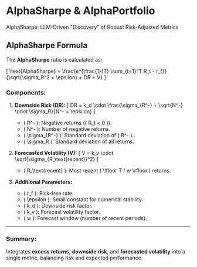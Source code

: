 # AlphaSharpe & AlphaPortfolio
AlphaSharpe: LLM-Driven "Discovery" of Robust Risk-Adjusted Metrics

## AlphaSharpe Formula

The **AlphaSharpe** ratio is calculated as:

\[
\text{AlphaSharpe} = \frac{e^{\frac{1}{T} \sum_{t=1}^T R_t - r_f}}{\sqrt{\sigma_R^2 + \epsilon} + DR + V}
\]

### Components:

1. **Downside Risk (DR):**
   \[
   DR = k_d \cdot \frac{\sigma_{R^-} + \sqrt{N^-} \cdot \sigma_R}{N^- + \epsilon}
   \]
   - \( R^- \): Negative returns (\( R_t < 0 \)).
   - \( N^- \): Number of negative returns.
   - \( \sigma_{R^-} \): Standard deviation of \( R^- \).
   - \( \sigma_R \): Standard deviation of all returns.

2. **Forecasted Volatility (V):**
   \[
   V = k_v \cdot \sqrt{\sigma_{R_\text{recent}}^2}
   \]
   - \( R_\text{recent} \): Most recent \( \lfloor T / w \rfloor \) returns.

3. **Additional Parameters:**
   - \( r_f \): Risk-free rate.
   - \( \epsilon \): Small constant for numerical stability.
   - \( k_d \): Downside risk factor.
   - \( k_v \): Forecast volatility factor.
   - \( w \): Forecast window (number of recent periods).

---

### Summary:

Integrates **excess returns**, **downside risk**, and **forecasted volatility** into a single metric, balancing risk and expected performance.
